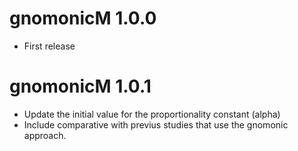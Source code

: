 # gnomonicM 1.0.0

* First release


# gnomonicM 1.0.1

* Update the initial value for the proportionality constant (alpha)
* Include comparative with previus studies that use the gnomonic approach.
